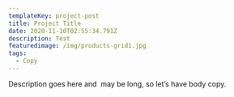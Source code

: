 ```yaml
---
templateKey: project-post
title: Project Title
date: 2020-11-10T02:55:34.791Z
description: Test
featuredimage: /img/products-grid1.jpg
tags:
  - Copy
---
```

Description goes here and  may be long, so let’s have body copy.